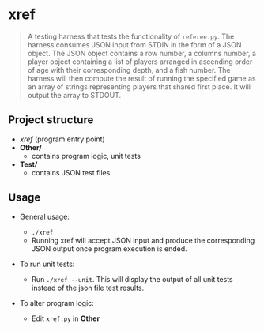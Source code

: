 # xref

> A testing harness that tests the functionality of `referee.py`. The harness consumes JSON input from STDIN in the form of a JSON object. The JSON object contains a row number, a columns number, a player object containing a list of players arranged in ascending order of age with their corresponding depth, and a fish number. The harness will then compute the result of running the specified game as an array of strings representing players that shared first place. It will output the array to STDOUT.

## Project structure

- *xref* (program entry point)
- **Other/**
	- contains program logic, unit tests
- **Test/**
    - contains JSON test files

## Usage
- General usage: 
	- `./xref`
    - Running xref will accept JSON input and produce the corresponding JSON output once program execution is ended.

- To run unit tests:
    - Run `./xref --unit`. This will display the output of all unit tests instead of the json file test results.

- To alter program logic:
	- Edit `xref.py` in **Other**
